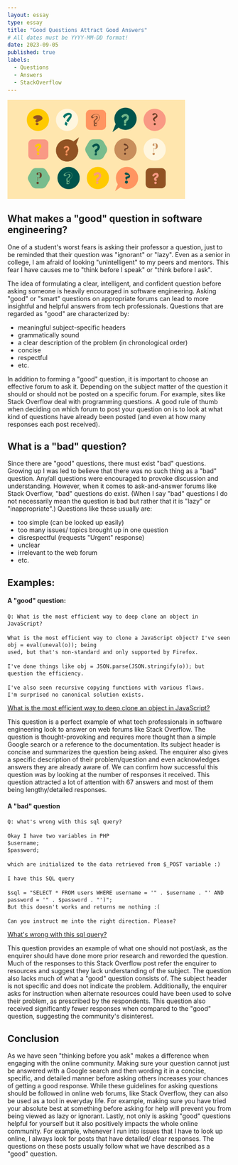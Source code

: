 ```yaml
---
layout: essay
type: essay
title: "Good Questions Attract Good Answers"
# All dates must be YYYY-MM-DD format!
date: 2023-09-05
published: true
labels:
  - Questions
  - Answers
  - StackOverflow
---
```


<img width="400px" class="rounded float-start pe-4" src="../img/question.png">

## What makes a "good" question in software engineering?

One of a student's worst fears is asking their professor a question, just to be reminded that their question was "ignorant" or "lazy". Even as a senior in college, I am afraid of looking "unintelligent" to my peers and mentors. This fear I have causes me to "think before I speak" or "think before I ask". 

The idea of formulating a clear, intelligent, and confident question before asking someone is heavily encouraged in software engineering. Asking "good" or "smart" questions on appropriate forums can lead to more insightful and helpful answers from tech professionals. Questions that are regarded as "good" are characterized by:

- meaningful subject-specific headers
- grammatically sound
- a clear description of the problem (in chronological order)
- concise
- respectful
- etc.

In addition to forming a "good" question, it is important to choose an effective forum to ask it. Depending on the subject matter of the question it should or should not be posted on a specific forum. For example, sites like Stack Overflow deal with programming questions. A good rule of thumb when deciding on which forum to post your question on is to look at what kind of questions have already been posted (and even at how many responses each post received).

## What is a "bad" question?

Since there are "good" questions, there must exist "bad" questions. Growing up I was led to believe that there was no such thing as a "bad" question. Any/all questions were encouraged to provoke discussion and understanding. However, when it comes to ask-and-answer forums like Stack Overflow, "bad" questions do exist. 
(When I say "bad" questions I do not necessarily mean the question is bad but rather that it is "lazy" or "inappropriate".) Questions like these usually are:

- too simple (can be looked up easily)
- too many issues/ topics brought up in one question
- disrespectful (requests "Urgent" response)
- unclear
- irrelevant to the web forum
- etc.

## Examples:

#### A "good" question:

```
Q: What is the most efficient way to deep clone an object in JavaScript?

What is the most efficient way to clone a JavaScript object? I've seen obj = eval(uneval(o)); being
used, but that's non-standard and only supported by Firefox.

I've done things like obj = JSON.parse(JSON.stringify(o)); but question the efficiency.

I've also seen recursive copying functions with various flaws.
I'm surprised no canonical solution exists.

```
[What is the most efficient way to deep clone an object in JavaScript?](https://stackoverflow.com/questions/122102/what-is-the-most-efficient-way-to-deep-clone-an-object-in-javascript)

This question is a perfect example of what tech professionals in software engineering look to answer on web forums like Stack Overflow. The question is thought-provoking and requires more thought than a simple Google search or a reference to the documentation. Its subject header is concise and summarizes the question being asked. The enquirer also gives a specific description of their problem/question and even acknowledges answers they are already aware of. We can confirm how successful this question was by looking at the number of responses it received. This question attracted a lot of attention with 67 answers and most of them being lengthy/detailed responses.  

#### A "bad" question

```
Q: what's wrong with this sql query?

Okay I have two variables in PHP
$username;
$password;

which are initialized to the data retrieved from $_POST variable :)

I have this SQL query

$sql = "SELECT * FROM users WHERE username = '" . $username . "' AND password = '" . $password . "')";
But this doesn't works and returns me nothing :(

Can you instruct me into the right direction. Please?
```
[What's wrong with this sql query?](https://stackoverflow.com/questions/782488/whats-wrong-with-this-sql-query/782499#782499)

This question provides an example of what one should not post/ask, as the enquirer should have done more prior research and reworded the question. Much of the responses to this Stack Overflow post refer the enquirer to resources and suggest they lack understanding of the subject. The question also lacks much of what a "good" question consists of. The subject header is not specific and does not indicate the problem. Additionally, the enquirer asks for instruction when alternate resources could have been used to solve their problem, as prescribed by the respondents. This question also received significantly fewer responses when compared to the "good" question, suggesting the community's disinterest.

## Conclusion
As we have seen "thinking before you ask" makes a difference when engaging with the online community. Making sure your question cannot just be answered with a Google search and then wording it in a concise, specific, and detailed manner before asking others increases your chances of getting a good response. While these guidelines for asking questions should be followed in online web forums, like Stack Overflow, they can also be used as a tool in everyday life. For example, making sure you have tried your absolute best at something before asking for help will prevent you from being viewed as lazy or ignorant. 
Lastly, not only is asking "good" questions helpful for yourself but it also positively impacts the whole online community. For example, whenever I run into issues that I have to look up online, I always look for posts that have detailed/ clear responses. The questions on these posts usually follow what we have described as a "good" question. 


